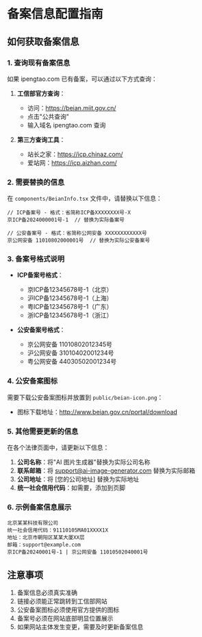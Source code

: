 # 备案信息配置指南

## 如何获取备案信息

### 1. 查询现有备案信息

如果 ipengtao.com 已有备案，可以通过以下方式查询：

1. **工信部官方查询**：
   - 访问：https://beian.miit.gov.cn/
   - 点击"公共查询"
   - 输入域名 ipengtao.com 查询

2. **第三方查询工具**：
   - 站长之家：https://icp.chinaz.com/
   - 爱站网：https://icp.aizhan.com/

### 2. 需要替换的信息

在 `components/BeianInfo.tsx` 文件中，请替换以下信息：

```tsx
// ICP备案号 - 格式：省简称ICP备XXXXXXXX号-X
京ICP备2024000001号-1  // 替换为实际备案号

// 公安备案号 - 格式：省简称公网安备 XXXXXXXXXXXX号
京公网安备 11010802000001号  // 替换为实际公安备案号
```

### 3. 备案号格式说明

- **ICP备案号格式**：
  - 京ICP备12345678号-1（北京）
  - 沪ICP备12345678号-1（上海）
  - 粤ICP备12345678号-1（广东）
  - 浙ICP备12345678号-1（浙江）

- **公安备案号格式**：
  - 京公网安备 11010802012345号
  - 沪公网安备 31010402001234号
  - 粤公网安备 44030502001234号

### 4. 公安备案图标

需要下载公安备案图标并放置到 `public/beian-icon.png`：
- 图标下载地址：http://www.beian.gov.cn/portal/download

### 5. 其他需要更新的信息

在各个法律页面中，请更新以下信息：

1. **公司名称**：将"AI 图片生成器"替换为实际公司名称
2. **联系邮箱**：将 support@ai-image-generator.com 替换为实际邮箱
3. **公司地址**：将 [您的公司地址] 替换为实际地址
4. **统一社会信用代码**：如需要，添加到页脚

### 6. 示例备案信息展示

```
北京某某科技有限公司
统一社会信用代码：91110105MA01XXXX1X
地址：北京市朝阳区某某大厦XX层
邮箱：support@example.com
京ICP备20240001号-1 | 京公网安备 11010502040001号
```

## 注意事项

1. 备案信息必须真实准确
2. 链接必须能正常跳转到工信部网站
3. 公安备案图标必须使用官方提供的图标
4. 备案号必须在网站底部明显位置展示
5. 如果网站主体发生变更，需要及时更新备案信息